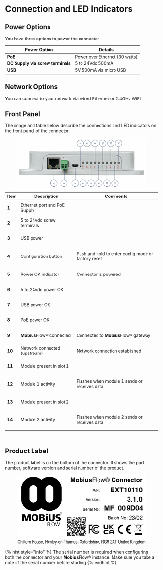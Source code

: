 # Connection and LED Indicators

## Power Options

You have three options to power the connector

| Power Option                      | Details                        |
| --------------------------------- | ------------------------------ |
| **PoE**                           | Power over Ethernet (30 watts) |
| **DC Supply via screw terminals** | 5 to 24Vdc 500mA               |
| **USB**                           | 5V 500mA via micro USB         |

## Network Options

You can connect to your network via wired Ethernet or 2.4GHz WiFi

## Front Panel

The image and table below describe the connections and LED indicators on the front panel of the connector.

<figure><img src="../../.gitbook/assets/Screenshot 2023-03-10 at 12.09.19.png" alt=""><figcaption></figcaption></figure>

| Item   | Description                         | Comments                                                       |
| ------ | ----------------------------------- | -------------------------------------------------------------- |
| **1**  | Ethernet port and PoE Supply        | <p><br></p>                                                    |
| **2**  | 5 to 24vdc screw terminals          | <p><br></p>                                                    |
| **3**  | USB power                           | <p><br></p>                                                    |
| **4**  | Configuration button                | <p>Push and hold to enter config mode or factory reset<br></p> |
| **5**  | Power OK indicator                  | <p>Connector is powered<br></p>                                |
| **6**  | 5 to 24vdc power OK                 | <p><br></p>                                                    |
| **7**  | USB power OK                        | <p><br></p>                                                    |
| **8**  | PoE power OK                        | <p><br></p>                                                    |
| **9**  | **Mobius**Flow® connected           | <p>Connected to <strong>Mobius</strong>Flow® gateway<br></p>   |
| **10** | Network connected (upstream)        | <p>Network connection established<br></p>                      |
| **11** | Module present in slot 1            | <p><br></p>                                                    |
| **12** | Module 1 activity                   | <p>Flashes when module 1 sends or receives data<br></p>        |
| **13** | <p>Module present in slot 2<br></p> | <p><br></p>                                                    |
| **14** | <p>Module 2 activity<br></p>        | <p>Flashes when module 2 sends or receives data<br></p>        |

\
Product Label
-------------

The product label is on the bottom of the connector. It shows the part number, software version and serial number of the product.&#x20;

<figure><img src="../../.gitbook/assets/Screenshot 2023-03-10 at 12.38.17.png" alt=""><figcaption></figcaption></figure>

{% hint style="info" %}
The serial number is required when configuring both the connector and your **Mobius**Flow® instance. Make sure you take a note of the serial number before starting
{% endhint %}

